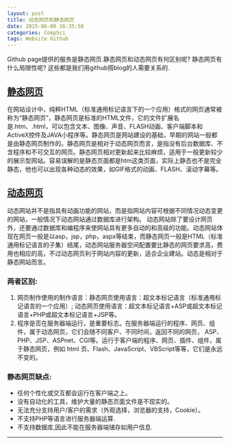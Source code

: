 ```yaml
---
layout: post
title: 动态网页和静态网页
date: 2015-06-08 16:35:50
categories: CompSci
tags: Website Github
---
```


Github page提供的服务是静态网页.静态网页和动态网页有何区别呢? 静态网页有什么局限性呢? 这些都是我们用github搭blog的人需要关系的.

## [静态网页](http://baike.baidu.com/view/348763.htm)
在网站设计中，纯粹HTML（标准通用标记语言下的一个应用）格式的网页通常被称为“静态网页”，静态网页是标准的HTML文件，它的文件扩展名是.htm、.html，可以包含文本、图像、声音、FLASH动画、客户端脚本和ActiveX控件及JAVA小程序等。静态网页是网站建设的基础，早期的网站一般都是由静态网页制作的。静态网页是相对于动态网页而言，是指没有后台数据库、不含程序和不可交互的网页。静态网页相对更新起来比较麻烦，适用于一般更新较少的展示型网站。容易误解的是静态页面都是htm这类页面，实际上静态也不是完全静态，他也可以出现各种动态的效果，如GIF格式的动画、FLASH、滚动字幕等。


## [动态网页](http://baike.baidu.com/view/863075.htm)
动态网站并不是指具有动画功能的网站，而是指网站内容可根据不同情况动态变更的网站，一般情况下动态网站通过数据库进行架构。 动态网站除了要设计网页外，还要通过数据库和编程序来使网站具有更多自动的和高级的功能。动态网站体现在网页一般是以asp，jsp，php，aspx等结束，而静态网页一般是HTML（标准通用标记语言的子集）结尾，动态网站服务器空间配置要比静态的网页要求高，费用也相应的高，不过动态网页利于网站内容的更新，适合企业建站。动态是相对于静态网站而言。

### 两者区别:
1. 网页制作使用的制作语言：静态网页使用语言：超文本标记语言（标准通用标记语言的一个应用）; 动态网页使用语言：超文本标记语言+ASP或超文本标记语言+PHP或超文本标记语言+JSP等。
2. 程序是否在服务器端运行，是重要标志。在服务器端运行的程序、网页、组件，属于动态网页，它们会随不同客户、不同时间，返回不同的网页， ASP、PHP、JSP、ASPnet、CGI等。运行于客户端的程序、网页、插件、组件，属于静态网页，例如 html 页、Flash、JavaScript、VBScript等等，它们是永远不变的。

### 静态网页缺点:
- 任何个性化或交互都会运行在客户端之上。
- 没有自动化的工具，维护大量的静态页面文件是不现实的。
- 无法充分支持用户/客户的需求（外观选择，浏览器的支持，Cookie）。
- 不支持PHP等语言进行服务器端运算.
- 不支持数据库,因此不能在服务器端储存如用户信息.

---
